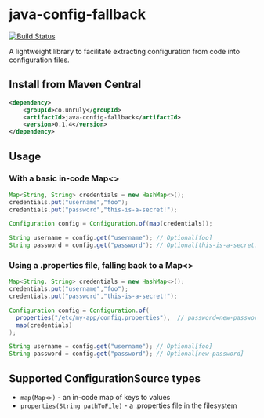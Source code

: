 # java-config-fallback

[![Build Status](https://travis-ci.org/unruly/java-config-fallback.svg?branch=master)](https://travis-ci.org/unruly/java-config-fallback)

A lightweight library to facilitate extracting configuration from code into configuration files.

## Install from Maven Central

```xml
<dependency>
    <groupId>co.unruly</groupId>
    <artifactId>java-config-fallback</artifactId>
    <version>0.1.4</version>
</dependency>
```

## Usage

### With a basic in-code Map<>

```java
Map<String, String> credentials = new HashMap<>();
credentials.put("username","foo");
credentials.put("password","this-is-a-secret!");

Configuration config = Configuration.of(map(credentials));

String username = config.get("username"); // Optional[foo]
String password = config.get("password"); // Optional[this-is-a-secret!]
```
### Using a .properties file, falling back to a Map<>

```java
Map<String, String> credentials = new HashMap<>();
credentials.put("username","foo");
credentials.put("password","this-is-a-secret!");

Configuration config = Configuration.of(
  properties("/etc/my-app/config.properties"),  // password=new-password
  map(credentials)
);

String username = config.get("username"); // Optional[foo]
String password = config.get("password"); // Optional[new-password]
```

## Supported ConfigurationSource types

 * `map(Map<>)` - an in-code map of keys to values
 * `properties(String pathToFile)` - a .properties file in the filesystem
